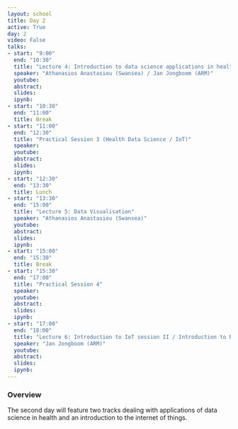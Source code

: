 ```yaml
---
layout: school
title: Day 2
active: True
day: 2
video: False
talks:
- start: "9:00"
  end: "10:30"
  title: "Lecture 4: Introduction to data science applications in health / Introduction to IoT session I"
  speaker: "Athanasios Anastasiou (Swansea) / Jan Jongboom (ARM)" 
  youtube:
  abstract:
  slides:
  ipynb:
- start: "10:30"
  end: "11:00"
  title: Break
- start: "11:00"
  end: "12:30"
  title: "Practical Session 3 (Health Data Science / IoT)"
  speaker: 
  youtube:
  abstract:
  slides:
  ipynb:
- start: "12:30"
  end: "13:30"
  title: Lunch
- start: "13:30"
  end: "15:00"
  title: "Lecture 5: Data Visualisation"
  speaker: "Athanasios Anastasiou (Swansea)"
  youtube:
  abstract:
  slides:
  ipynb:
- start: "15:00"
  end: "15:30"
  title: Break
- start: "15:30"
  end: "17:00"
  title: "Practical Session 4"
  speaker: 
  youtube:
  abstract:
  slides:
  ipynb:
- start: "17:00"
  end: "18:00"
  title: "Lecture 6: Introduction to IoT session II / Introduction to Reinforcment learning"
  speaker: "Jan Jongboom (ARM)"
  youtube:
  abstract:
  slides:
  ipynb:
---
```


<h3> Overview </h3>

<p>The second day will feature two tracks dealing with applications of data science in health and an introduction to the internet of things.</p>
